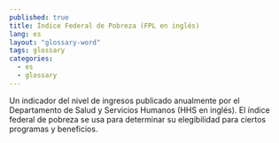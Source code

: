 ```yaml
---
published: true
title: Índice Federal de Pobreza (FPL en inglés)
lang: es
layout: "glossary-word"
tags: glossary
categories:
  - es
  - glossary
---
```


Un indicador del nivel de ingresos publicado anualmente por el Departamento de Salud y Servicios Humanos (HHS en inglés). El índice federal de pobreza se usa para determinar su elegibilidad para ciertos programas y beneficios.
